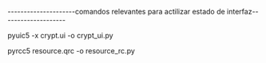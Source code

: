 ---------------------comandos relevantes para actilizar estado de interfaz--------------------

pyuic5 -x crypt.ui -o crypt_ui.py

pyrcc5 resource.qrc -o resource_rc.py